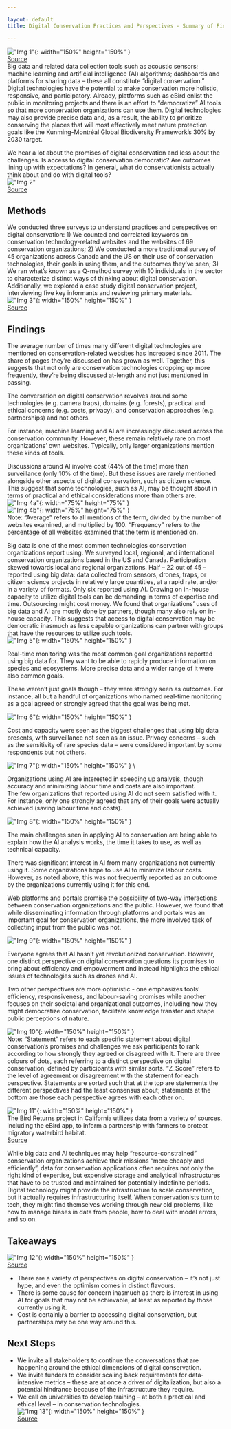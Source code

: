 ```yaml
---

layout: default
title: Digital Conservation Practices and Perspectives - Summary of Findings

---
```



!["Img 1"](assets/img/digconsummary/img1.png "Img 1"){: width="150%" height="150%" } \
[Source](https://blog.nature.org/2013/05/27/boucher-bird-blog-apps-smart-birder/) \
Big data and related data collection tools such as acoustic sensors; machine learning and artificial intelligence (AI) algorithms; dashboards and platforms for sharing data – these all constitute “digital conservation.” Digital technologies have the potential to make conservation more holistic, responsive, and participatory. Already, platforms such as eBird enlist the public in monitoring projects and there is an effort to “democratize” AI tools so that more conservation organizations can use them. Digital technologies may also provide precise data and, as a result, the ability to prioritize conserving the places that will most effectively meet nature protection goals like the Kunming-Montréal Global Biodiversity Framework’s 30% by 2030 target.

We hear a lot about the promises of digital conservation and less about the challenges. Is access to digital conservation democratic? Are outcomes lining up with expectations? In general, what do conservationists actually think about and do with digital tools? \
!["Img 2"](assets/img/digconsummary/img2.png "Img 2") \
[Source](https://cnr.ncsu.edu/news/2022/01/transforming-data-into-conservation/)

## Methods
We conducted three surveys to understand practices and perspectives on digital conservation: 1) We counted and correlated keywords on conservation technology-related websites and the websites of 69 conservation organizations; 2) We conducted a more traditional survey of 45 organizations across Canada and the US on their use of conservation technologies, their goals in using them, and the outcomes they’ve seen; 3) We ran what’s known as a Q-method survey with 10 individuals in the sector to characterize distinct ways of thinking about digital conservation. Additionally, we explored a case study digital conservation project, interviewing five key informants and reviewing primary materials. \
!["Img 3"](assets/img/digconsummary/img3.png "Img 3"){: width="150%" height="150%" } \
[Source](https://commons.wikimedia.org/wiki/File:Online_Survey_Icon_or_logo.svg)

## Findings
The average number of times many different digital technologies are mentioned on conservation-related websites has increased since 2011. The share of pages they’re discussed on has grown as well. Together, this suggests that not only are conservation technologies cropping up more frequently, they’re being discussed at-length and not just mentioned in passing.

The conversation on digital conservation revolves around some technologies (e.g. camera traps), domains (e.g. forests), practical and ethical concerns (e.g. costs, privacy), and conservation approaches (e.g. partnerships) and not others.

For instance, machine learning and AI are increasingly discussed across the conservation community. However, these remain relatively rare on most organizations’ own websites. Typically, only larger organizations mention these kinds of tools.

Discussions around AI involve cost (44% of the time) more than surveillance (only 10% of the time). But these issues are rarely mentioned alongside other aspects of digital conservation, such as citizen science. This suggest that some technologies, such as AI, may be thought about in terms of practical and ethical considerations more than others are. \
!["Img 4a"](assets/img/digconsummary/img4a.png "Img 4a"){: width="75%" height="75%" } \
!["Img 4b"](assets/img/digconsummary/img4b.png "Img 4b"){: width="75%" height="75%" } \
Note: “Average” refers to all mentions of the term, divided by the number of websites examined, and multiplied by 100. “Frequency” refers to the percentage of all websites examined that the term is mentioned on.

Big data is one of the most common technologies conservation organizations report using. We surveyed local, regional, and international conservation organizations based in the US and Canada. Participation skewed towards local and regional organizations. Half – 22 out of 45 – reported using big data: data collected from sensors, drones, traps, or citizen science projects in relatively large quantities, at a rapid rate, and/or in a variety of formats. Only six reported using AI. Drawing on in-house capacity to utilize digital tools can be demanding in terms of expertise and time. Outsourcing might cost money. We found that organizations’ uses of big data and AI are mostly done by partners, though many also rely on in-house capacity. This suggests that access to digital conservation may be democratic inasmuch as less capable organizations can partner with groups that have the resources to utilize such tools.\
!["Img 5"](assets/img/digconsummary/img5.png "Img 5"){: width="150%" height="150%" }

Real-time monitoring was the most common goal organizations reported using big data for. They want to be able to rapidly produce information on species and ecosystems. More precise data and a wider range of it were also common goals.

These weren’t just goals though – they were strongly seen as outcomes. For instance, all but a handful of organizations who named real-time monitoring as a goal agreed or strongly agreed that the goal was being met.

!["Img 6"](assets/img/digconsummary/img6.png "Img 6"){: width="150%" height="150%" } 


Cost and capacity were seen as the biggest challenges that using big data presents, with surveillance not seen as an issue. Privacy concerns – such as the sensitivity of rare species data – were considered important by some respondents but not others.

!["Img 7"](assets/img/digconsummary/img7.png "Img 7"){: width="150%" height="150%" } \


Organizations using AI are interested in speeding up analysis, though accuracy and minimizing labour time and costs are also important. \
The few organizations that reported using AI do not seem satisfied with it. For instance, only one strongly agreed that any of their goals were actually achieved (saving labour time and costs).

!["Img 8"](assets/img/digconsummary/img8.png "Img 8"){: width="150%" height="150%" }

The main challenges seen in applying AI to conservation are being able to explain how the AI analysis works, the time it takes to use, as well as technical capacity.

There was significant interest in AI from many organizations not currently using it. Some organizations hope to use AI to minimize labour costs. However, as noted above, this was not frequently reported as an outcome by the organizations currently using it for this end.

Web platforms and portals promise the possibility of two-way interactions between conservation organizations and the public. However, we found that while disseminating information through platforms and portals was an important goal for conservation organizations, the more involved task of collecting input from the public was not.

!["Img 9"](assets/img/digconsummary/img1.png "Img 9"){: width="150%" height="150%" } 

Everyone agrees that AI hasn’t yet revolutionized conservation. However, one distinct perspective on digital conservation questions its promises to bring about efficiency and empowerment and instead highlights the ethical issues of technologies such as drones and AI.

Two other perspectives are more optimistic - one emphasizes tools’ efficiency, responsiveness, and labour-saving promises while another focuses on their societal and organizational outcomes, including how they might democratize conservation, facilitate knowledge transfer and shape public perceptions of nature.

!["Img 10"](assets/img/digconsummary/img10.png "Img 10"){: width="150%" height="150%" } \
Note: “Statement” refers to each specific statement about digital conservation’s promises and challenges we ask participants to rank according to how strongly they agreed or disagreed with it. There are three colours of dots, each referring to a distinct perspective on digital conservation, defined by participants with similar sorts. “Z_Score” refers to the level of agreement or disagreement with the statement for each perspective. Statements are sorted such that at the top are statements the different perspectives had the least consensus about; statements at the bottom are those each perspective agrees with each other on.

!["Img 11"](assets/img/digconsummary/img11.png "Img 11"){: width="150%" height="150%" } \
The Bird Returns project in California utilizes data from a variety of sources, including the eBird app, to inform a partnership with farmers to protect migratory waterbird habitat. \
[Source](http://www.calricenews.org/wp-content/uploads/2017/06/BR-Workshop-Presentation-June20171.pdf)

While big data and AI techniques may help “resource-constrained” conservation organizations achieve their missions “more cheaply and efficiently”, data for conservation applications often requires not only the right kind of expertise, but expensive storage and analytical infrastructures that have to be trusted and maintained for potentially indefinite periods. Digital technology might provide the infrastructure to scale conservation, but it actually requires infrastructuring itself. When conservationists turn to tech, they might find themselves working through new old problems, like how to manage biases in data from people, how to deal with model errors, and so on.

## Takeaways
!["Img 12"](assets/img/digconsummary/img12.png "Img 12"){: width="150%" height="150%" } \
[Source](https://www.iis-rio.org/en/projects/naturemap-priority-areas-for-conservation-and-restoration-of-natural-systems/)
* There are a variety of perspectives on digital conservation – it’s not just hype, and even the optimism comes in distinct flavours.
* There is some cause for concern inasmuch as there is interest in using AI for goals that may not be achievable, at least as reported by those currently using it.
* Cost is certainly a barrier to accessing digital conservation, but partnerships may be one way around this.

## Next Steps
* We invite all stakeholders to continue the conversations that are happening around the ethical dimensions of digital conservation.
* We invite funders to consider scaling back requirements for data-intensive metrics – these are at once a driver of digitalization, but also a potential hindrance because of the infrastructure they require.
* We call on universities to develop training – at both a practical and ethical level – in conservation technologies. \
!["Img 13"](assets/img/digconsummary/img13.png "Img 13"){: width="150%" height="150%" } \
[Source](https://www.conservation.org/blog/in-blockchain-technology-a-futuristic-solution-to-conservations-greatest-challenges)

